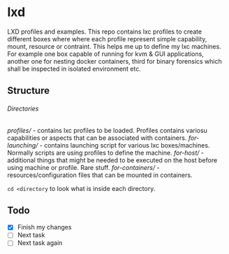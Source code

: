 # lxd
LXD profiles and examples. This repo contains lxc profiles to create different boxes where where each profile represent simple capability, mount, resource or contraint. This helps me up to define my lxc machines. For example one box capable of running for kvm & GUI applications, another one for nesting docker containers, third for binary forensics which shall be inspected in isolated environment etc.

## Structure
###### Directories
*profiles/* - contains lxc profiles to be loaded. Profiles contains variosu capabilities or aspects that can be associated with containers.
*for-launching/* - contains launching script for various lxc boxes/machines. Normally scripts are using profiles to define the machine. 
*for-host/* - additional things that might be needed to be executed on the host before using machine or profile. Rare stuff.
*for-containers/* - resources/configuration files that can be mounted in containers.

`cd <directory` to look what is inside each directory.

## Todo
- [x] Finish my changes
- [ ] Next task
- [ ] Next task again
